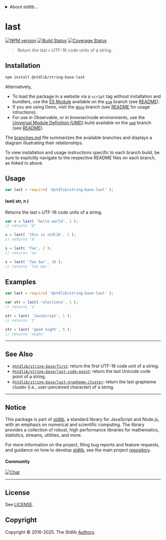 <!--

@license Apache-2.0

Copyright (c) 2024 The Stdlib Authors.

Licensed under the Apache License, Version 2.0 (the "License");
you may not use this file except in compliance with the License.
You may obtain a copy of the License at

   http://www.apache.org/licenses/LICENSE-2.0

Unless required by applicable law or agreed to in writing, software
distributed under the License is distributed on an "AS IS" BASIS,
WITHOUT WARRANTIES OR CONDITIONS OF ANY KIND, either express or implied.
See the License for the specific language governing permissions and
limitations under the License.

-->


<details>
  <summary>
    About stdlib...
  </summary>
  <p>We believe in a future in which the web is a preferred environment for numerical computation. To help realize this future, we've built stdlib. stdlib is a standard library, with an emphasis on numerical and scientific computation, written in JavaScript (and C) for execution in browsers and in Node.js.</p>
  <p>The library is fully decomposable, being architected in such a way that you can swap out and mix and match APIs and functionality to cater to your exact preferences and use cases.</p>
  <p>When you use stdlib, you can be absolutely certain that you are using the most thorough, rigorous, well-written, studied, documented, tested, measured, and high-quality code out there.</p>
  <p>To join us in bringing numerical computing to the web, get started by checking us out on <a href="https://github.com/stdlib-js/stdlib">GitHub</a>, and please consider <a href="https://opencollective.com/stdlib">financially supporting stdlib</a>. We greatly appreciate your continued support!</p>
</details>

# last

[![NPM version][npm-image]][npm-url] [![Build Status][test-image]][test-url] [![Coverage Status][coverage-image]][coverage-url] <!-- [![dependencies][dependencies-image]][dependencies-url] -->

> Return the last `n` UTF-16 code units of a string.

<section class="installation">

## Installation

```bash
npm install @stdlib/string-base-last
```

Alternatively,

-   To load the package in a website via a `script` tag without installation and bundlers, use the [ES Module][es-module] available on the [`esm`][esm-url] branch (see [README][esm-readme]).
-   If you are using Deno, visit the [`deno`][deno-url] branch (see [README][deno-readme] for usage intructions).
-   For use in Observable, or in browser/node environments, use the [Universal Module Definition (UMD)][umd] build available on the [`umd`][umd-url] branch (see [README][umd-readme]).

The [branches.md][branches-url] file summarizes the available branches and displays a diagram illustrating their relationships.

To view installation and usage instructions specific to each branch build, be sure to explicitly navigate to the respective README files on each branch, as linked to above.

</section>

<section class="usage">

## Usage

```javascript
var last = require( '@stdlib/string-base-last' );
```

#### last( str, n )

Returns the last `n` UTF-16 code units of a string.

```javascript
var s = last( 'hello world', 1 );
// returns 'd'

s = last( 'this is stdlib', 1 );
// returns 'b'

s = last( 'foo', 2 );
// returns 'oo'

s = last( 'foo bar', 10 );
// returns 'foo bar'
```

</section>

<!-- /.usage -->

<section class="examples">

## Examples

<!-- eslint no-undef: "error" -->

```javascript
var last = require( '@stdlib/string-base-last' );

var str = last( 'elections', 1 );
// returns 's'

str = last( 'JavaScript', 1 );
// returns 't'

str = last( 'good night', 5 );
// returns 'night'
```

</section>

<!-- /.examples -->

<!-- Section for related `stdlib` packages. Do not manually edit this section, as it is automatically populated. -->

<section class="related">

* * *

## See Also

-   <span class="package-name">[`@stdlib/string-base/first`][@stdlib/string/base/first]</span><span class="delimiter">: </span><span class="description">return the first UTF-16 code unit of a string.</span>
-   <span class="package-name">[`@stdlib/string-base/last-code-point`][@stdlib/string/base/last-code-point]</span><span class="delimiter">: </span><span class="description">return the last Unicode code point of a string.</span>
-   <span class="package-name">[`@stdlib/string-base/last-grapheme-cluster`][@stdlib/string/base/last-grapheme-cluster]</span><span class="delimiter">: </span><span class="description">return the last grapheme cluster (i.e., user-perceived character) of a string.</span>

</section>

<!-- /.related -->

<!-- Section for all links. Make sure to keep an empty line after the `section` element and another before the `/section` close. -->


<section class="main-repo" >

* * *

## Notice

This package is part of [stdlib][stdlib], a standard library for JavaScript and Node.js, with an emphasis on numerical and scientific computing. The library provides a collection of robust, high performance libraries for mathematics, statistics, streams, utilities, and more.

For more information on the project, filing bug reports and feature requests, and guidance on how to develop [stdlib][stdlib], see the main project [repository][stdlib].

#### Community

[![Chat][chat-image]][chat-url]

---

## License

See [LICENSE][stdlib-license].


## Copyright

Copyright &copy; 2016-2025. The Stdlib [Authors][stdlib-authors].

</section>

<!-- /.stdlib -->

<!-- Section for all links. Make sure to keep an empty line after the `section` element and another before the `/section` close. -->

<section class="links">

[npm-image]: http://img.shields.io/npm/v/@stdlib/string-base-last.svg
[npm-url]: https://npmjs.org/package/@stdlib/string-base-last

[test-image]: https://github.com/stdlib-js/string-base-last/actions/workflows/test.yml/badge.svg?branch=main
[test-url]: https://github.com/stdlib-js/string-base-last/actions/workflows/test.yml?query=branch:main

[coverage-image]: https://img.shields.io/codecov/c/github/stdlib-js/string-base-last/main.svg
[coverage-url]: https://codecov.io/github/stdlib-js/string-base-last?branch=main

<!--

[dependencies-image]: https://img.shields.io/david/stdlib-js/string-base-last.svg
[dependencies-url]: https://david-dm.org/stdlib-js/string-base-last/main

-->

[chat-image]: https://img.shields.io/gitter/room/stdlib-js/stdlib.svg
[chat-url]: https://app.gitter.im/#/room/#stdlib-js_stdlib:gitter.im

[stdlib]: https://github.com/stdlib-js/stdlib

[stdlib-authors]: https://github.com/stdlib-js/stdlib/graphs/contributors

[umd]: https://github.com/umdjs/umd
[es-module]: https://developer.mozilla.org/en-US/docs/Web/JavaScript/Guide/Modules

[deno-url]: https://github.com/stdlib-js/string-base-last/tree/deno
[deno-readme]: https://github.com/stdlib-js/string-base-last/blob/deno/README.md
[umd-url]: https://github.com/stdlib-js/string-base-last/tree/umd
[umd-readme]: https://github.com/stdlib-js/string-base-last/blob/umd/README.md
[esm-url]: https://github.com/stdlib-js/string-base-last/tree/esm
[esm-readme]: https://github.com/stdlib-js/string-base-last/blob/esm/README.md
[branches-url]: https://github.com/stdlib-js/string-base-last/blob/main/branches.md

[stdlib-license]: https://raw.githubusercontent.com/stdlib-js/string-base-last/main/LICENSE

<!-- <related-links> -->

[@stdlib/string/base/first]: https://github.com/stdlib-js/string-base-first

[@stdlib/string/base/last-code-point]: https://github.com/stdlib-js/string-base-last-code-point

[@stdlib/string/base/last-grapheme-cluster]: https://github.com/stdlib-js/string-base-last-grapheme-cluster

<!-- </related-links> -->

</section>

<!-- /.links -->
